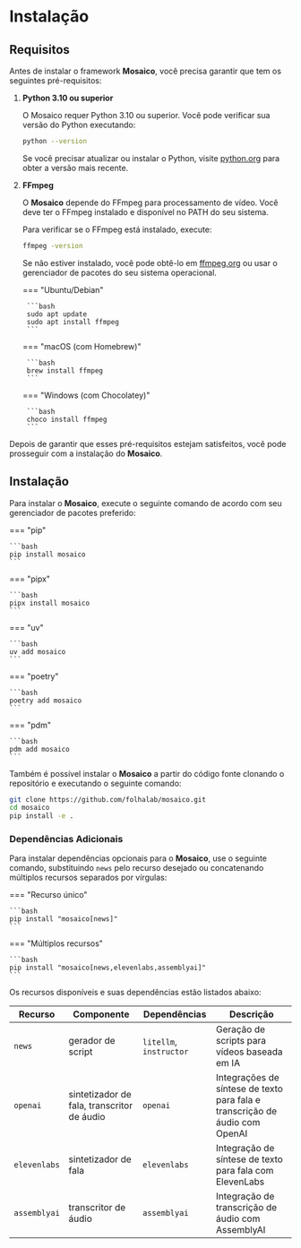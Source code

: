# Instalação

## Requisitos

Antes de instalar o framework __Mosaico__, você precisa garantir que tem os seguintes pré-requisitos:

1. **Python 3.10 ou superior**

    O Mosaico requer Python 3.10 ou superior. Você pode verificar sua versão do Python executando:

    ```bash
    python --version
    ```

    Se você precisar atualizar ou instalar o Python, visite [python.org](https://www.python.org/downloads/) para obter a versão mais recente.

2. **FFmpeg**

    O __Mosaico__ depende do FFmpeg para processamento de vídeo. Você deve ter o FFmpeg instalado e disponível no PATH do seu sistema.

    Para verificar se o FFmpeg está instalado, execute:

    ```bash
    ffmpeg -version
    ```

    Se não estiver instalado, você pode obtê-lo em [ffmpeg.org](https://ffmpeg.org/download.html) ou usar o gerenciador de pacotes do seu sistema operacional.

    === "Ubuntu/Debian"

        ```bash
        sudo apt update
        sudo apt install ffmpeg
        ```

    === "macOS (com Homebrew)"

        ```bash
        brew install ffmpeg
        ```

    === "Windows (com Chocolatey)"

        ```bash
        choco install ffmpeg
        ```

Depois de garantir que esses pré-requisitos estejam satisfeitos, você pode prosseguir com a instalação do __Mosaico__.

## Instalação

Para instalar o __Mosaico__, execute o seguinte comando de acordo com seu gerenciador de pacotes preferido:

=== "pip"

    ```bash
    pip install mosaico
    ```

=== "pipx"

    ```bash
    pipx install mosaico
    ```

=== "uv"

    ```bash
    uv add mosaico
    ```

=== "poetry"

    ```bash
    poetry add mosaico
    ```

=== "pdm"

    ```bash
    pdm add mosaico
    ```

Também é possível instalar o __Mosaico__ a partir do código fonte clonando o repositório e executando o seguinte comando:

```bash
git clone https://github.com/folhalab/mosaico.git
cd mosaico
pip install -e .
```

### Dependências Adicionais

Para instalar dependências opcionais para o __Mosaico__, use o seguinte comando, substituindo `news` pelo recurso desejado ou concatenando múltiplos recursos separados por vírgulas:

=== "Recurso único"

    ```bash
    pip install "mosaico[news]"
    ```

=== "Múltiplos recursos"

    ```bash
    pip install "mosaico[news,elevenlabs,assemblyai]"
    ```

Os recursos disponíveis e suas dependências estão listados abaixo:

| Recurso     	| Componente                            	| Dependências           	| Descrição                                                                 	|
|-------------	|---------------------------------------	|-----------------------	|---------------------------------------------------------------------------	|
| `news`      	| gerador de script                     	| `litellm`, `instructor`	| Geração de scripts para vídeos baseada em IA                             	|
| `openai`    	| sintetizador de fala, transcritor de áudio	| `openai`          	| Integrações de síntese de texto para fala e transcrição de áudio com OpenAI	|
| `elevenlabs`	| sintetizador de fala                  	| `elevenlabs`          	| Integração de síntese de texto para fala com ElevenLabs                   	|
| `assemblyai`	| transcritor de áudio                  	| `assemblyai`          	| Integração de transcrição de áudio com AssemblyAI                         	|
